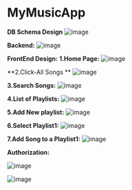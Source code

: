 # MyMusicApp
**DB Schema Design**
![image](https://user-images.githubusercontent.com/16057911/144103731-b4e73b0c-13a5-44b4-bd05-f292783dfb8d.png)

**Backend:**
![image](https://user-images.githubusercontent.com/16057911/144103786-0dc75bdc-9035-4a55-8865-edb8bb32c91a.png)

**FrontEnd Design:**
**1.Home Page:**
![image](https://user-images.githubusercontent.com/16057911/144103834-d2c52d7f-8ba4-45fc-9003-157aeb0a5145.png)

**2.Click-All Songs **
![image](https://user-images.githubusercontent.com/16057911/144103950-384388d3-af4a-4ce5-9db1-d34f1226e006.png)

**3.Search Songs:**
![image](https://user-images.githubusercontent.com/16057911/144103988-df287be2-f29f-4405-8ad5-e87276dd9ffa.png)

**4.List of Playlists:**
![image](https://user-images.githubusercontent.com/16057911/144104077-8722e278-0964-4ecd-abcd-ebc0a059f8e8.png)

**5.Add New playlist:**
![image](https://user-images.githubusercontent.com/16057911/144104148-e357309f-535c-4e9c-9543-3de7fb59c33d.png)

**6.Select Playlist1:**
![image](https://user-images.githubusercontent.com/16057911/144104220-f127d3ef-4905-4c9c-9e5c-6584ab5ec87f.png)

**7.Add Song to a Playlist1:**
![image](https://user-images.githubusercontent.com/16057911/144104284-c448a72f-3b3a-498d-9a8d-96ffc531adcf.png)


**Authorization:**


![image](https://user-images.githubusercontent.com/16057911/144104431-a9f96b8c-b212-4a1e-9826-b6915a58c29b.png)


![image](https://user-images.githubusercontent.com/16057911/144104522-810d07ff-c1a9-48be-aa14-2ad37ee14939.png)

